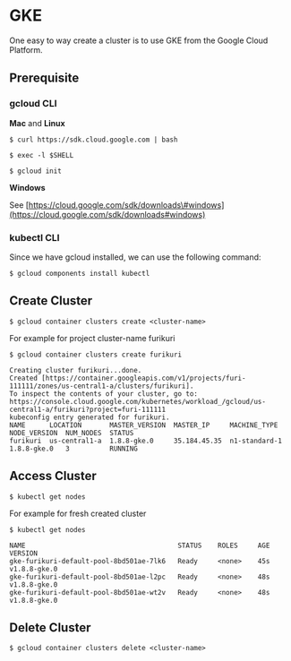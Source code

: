 # GKE

One easy to way create a cluster is to use GKE from the Google Cloud Platform.

## Prerequisite

### gcloud CLI

**Mac** and **Linux**

```
$ curl https://sdk.cloud.google.com | bash

$ exec -l $SHELL

$ gcloud init
```

**Windows**

See [https://cloud.google.com/sdk/downloads\#windows](https://cloud.google.com/sdk/downloads#windows)

### kubectl CLI

Since we have gcloud installed, we can use the following command:

```
$ gcloud components install kubectl
```

## Create Cluster

```
$ gcloud container clusters create <cluster-name>
```

For example for project cluster-name furikuri

```
$ gcloud container clusters create furikuri

Creating cluster furikuri...done.
Created [https://container.googleapis.com/v1/projects/furi-111111/zones/us-central1-a/clusters/furikuri].
To inspect the contents of your cluster, go to: https://console.cloud.google.com/kubernetes/workload_/gcloud/us-central1-a/furikuri?project=furi-111111
kubeconfig entry generated for furikuri.
NAME      LOCATION       MASTER_VERSION  MASTER_IP     MACHINE_TYPE   NODE_VERSION  NUM_NODES  STATUS
furikuri  us-central1-a  1.8.8-gke.0     35.184.45.35  n1-standard-1  1.8.8-gke.0   3          RUNNING
```

## Access Cluster

```
$ kubectl get nodes
```

For example for fresh created cluster

```
$ kubectl get nodes

NAME                                      STATUS    ROLES     AGE       VERSION
gke-furikuri-default-pool-8bd501ae-7lk6   Ready     <none>    45s       v1.8.8-gke.0
gke-furikuri-default-pool-8bd501ae-l2pc   Ready     <none>    48s       v1.8.8-gke.0
gke-furikuri-default-pool-8bd501ae-wt2v   Ready     <none>    48s       v1.8.8-gke.0
```

## Delete Cluster

```
$ gcloud container clusters delete <cluster-name>
```



